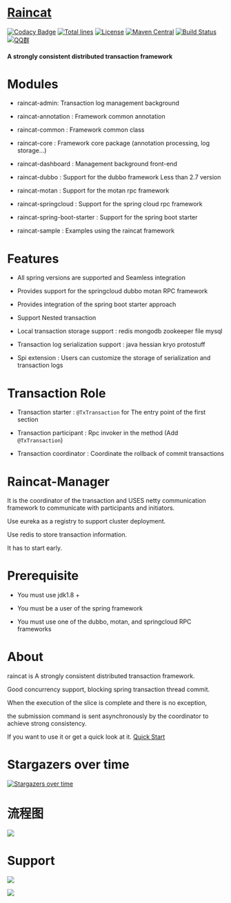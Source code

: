 [Raincat](https://dromara.org)
================
[![Codacy Badge](https://api.codacy.com/project/badge/Grade/5873cc1f5e2f44979aa1f64696fecb40)](https://www.codacy.com/app/yu199195/Raincat?utm_source=github.com&amp;utm_medium=referral&amp;utm_content=yu199195/Raincat&amp;utm_campaign=Badge_Grade)
[![Total lines](https://tokei.rs/b1/github/yu199195/raincat?category=lines)](https://github.com/yu199195/raincat)
[![License](https://img.shields.io/cran/l/devtools.svg)](https://github.com/yu199195/Raincat/blob/master/LICENSE)
[![Maven Central](https://img.shields.io/maven-central/v/org.dromara/raincat.svg?label=maven%20central)](http://search.maven.org/#search%7Cga%7C1%7Cg%3A%22org.dromara%22%20AND%20raincat)
[![Build Status](https://travis-ci.org/yu199195/Raincat.svg?branch=master)](https://travis-ci.org/yu199195/Raincat)
[![QQ群](https://img.shields.io/badge/chat-on%20QQ-ff69b4.svg?style=flat-square)](https://shang.qq.com/wpa/qunwpa?idkey=2e9e353fa10924812bc58c10ab46de0ca6bef80e34168bccde275f7ca0cafd85)

#### A strongly consistent distributed transaction framework


# Modules

  * raincat-admin: Transaction log management background
  
  * raincat-annotation : Framework common annotation

  * raincat-common :  Framework common class
  
  * raincat-core : Framework core package (annotation processing, log storage...)              
  
  * raincat-dashboard : Management background front-end
  
  * raincat-dubbo : Support for the dubbo framework Less than 2.7 version
  
  * raincat-motan : Support for the motan rpc framework
  
  * raincat-springcloud : Support for the spring cloud rpc framework
  
  * raincat-spring-boot-starter : Support for the spring boot starter
  
  * raincat-sample : Examples using the raincat framework


#  Features
   
   *  All spring versions are supported and Seamless integration
   
   *  Provides support for the springcloud dubbo motan RPC framework
   
   *  Provides integration of the spring boot starter approach
   
   *  Support Nested transaction 
   
   *  Local transaction storage support :  redis mongodb zookeeper file mysql
   
   *  Transaction log serialization support : java hessian kryo protostuff
   
   *  Spi extension : Users can customize the storage of serialization and transaction logs

# Transaction Role

  * Transaction starter : `@TxTransaction` for The entry point of the first section
  
  * Transaction participant : Rpc invoker in the method (Add `@TxTransaction`)
  
  * Transaction coordinator : Coordinate the rollback of commit transactions
   

# Raincat-Manager
 
  It is the coordinator of the transaction and USES netty communication framework to communicate with participants and initiators.
  
  Use eureka as a registry to support cluster deployment.
  
  Use redis to store transaction information.
  
  It has to start early.


# Prerequisite 

  * You must use jdk1.8 +
  
  * You must be a user of the spring framework
  
  * You must use one of the dubbo, motan, and springcloud RPC frameworks
  

# About
 
  raincat is A strongly consistent distributed transaction framework.
  
  Good concurrency support, blocking spring transaction thread commit.
  
  When the execution of the slice is complete and there is no exception, 
  
  the submission command is sent asynchronously by the coordinator to achieve strong consistency.

  If you want to use it or get a quick look at it. [Quick Start](http://dromara.org/website/zh-cn/docs/raincat/index.html)



# Stargazers over time
[![Stargazers over time](https://starchart.cc/yu199195/Raincat.svg)](https://starchart.cc/yu199195/Raincat)

 
# 流程图

 ![](https://yu199195.github.io/images/Raincat/2pc.png)


# Support

  ![](https://yu199195.github.io/images/qq.png)
   
  ![](https://yu199195.github.io/images/public.jpg)

